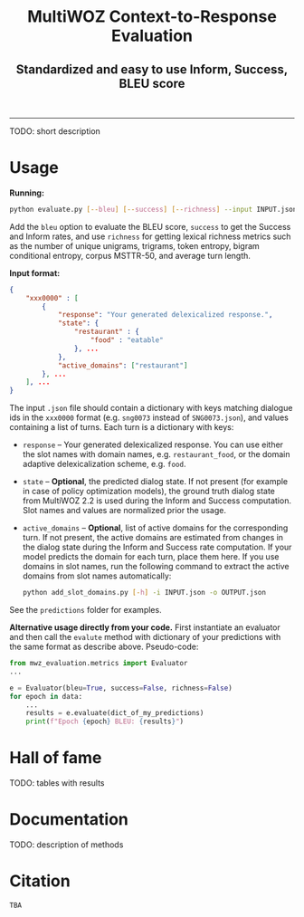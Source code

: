 <h1 align="center">MultiWOZ Context-to-Response Evaluation</h1>

<h2 align="center">Standardized and easy to use Inform, Success, BLEU score</h2>

<p>&nbsp;</p>

_______

TODO: short description

# Usage

**Running:**

``` sh
python evaluate.py [--bleu] [--success] [--richness] --input INPUT.json [--output OUTPUT.json]
```
Add the `bleu` option to evaluate the BLEU score, `success` to get the Success and Inform rates, and use `richness` for getting lexical richness metrics such as the number of unique unigrams, trigrams, token entropy, bigram conditional entropy, corpus MSTTR-50, and average turn length. 


**Input format:**

``` json
{
    "xxx0000" : [
        {
            "response": "Your generated delexicalized response.",
            "state": {
                "restaurant" : {
                    "food" : "eatable"
                }, ...
            }, 
            "active_domains": ["restaurant"]
        }, ...
    ], ...
}
```
The input `.json` file should contain a dictionary with keys matching dialogue ids in the `xxx0000` format (e.g. `sng0073` instead of `SNG0073.json`), and values containing a list of turns. Each turn is a dictionary with keys:

- `response` – Your generated delexicalized response. You can use either the slot names with domain names, e.g. `restaurant_food`, or the domain adaptive delexicalization scheme, e.g. `food`.   
- `state` – **Optional**, the predicted dialog state. If not present (for example in case of policy optimization models), the ground truth dialog state from MultiWOZ 2.2 is used during the Inform and Success computation. Slot names and values are normalized prior the usage.
- `active_domains` – **Optional**, list of active domains for the corresponding turn. If not present, the active domains are estimated from changes in the dialog state during the Inform and Success rate computation. If your model predicts the domain for each turn, place them here. If you use domains in slot names, run the following command to extract the active domains from slot names automatically: 

    ``` sh
    python add_slot_domains.py [-h] -i INPUT.json -o OUTPUT.json
    ```

See the `predictions` folder for examples.

**Alternative usage directly from your code.** First instantiate an evaluator and then call the `evalute` method with dictionary of your predictions with the same format as describe above. Pseudo-code:

``` python
from mwz_evaluation.metrics import Evaluator
...

e = Evaluator(bleu=True, success=False, richness=False)
for epoch in data:
    ...
    results = e.evaluate(dict_of_my_predictions)
    print(f"Epoch {epoch} BLEU: {results}")
```

# Hall of fame

TODO: tables with results

# Documentation

TODO: description of methods

# Citation
`TBA`